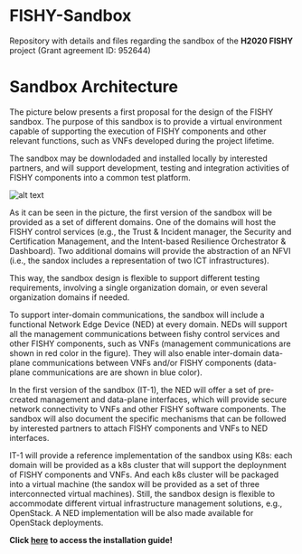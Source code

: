 <!---   Copyright 2021 Luis F. González <luisfgon@it.uc3m.es>, I. Vidal <ividal@it.uc3m.es>, F. Valera <fvalera@it.uc3m.es>

   Licensed under the Apache License, Version 2.0 (the "License");
   you may not use this file except in compliance with the License.
   You may obtain a copy of the License at

       http://www.apache.org/licenses/LICENSE-2.0

   Unless required by applicable law or agreed to in writing, software
   distributed under the License is distributed on an "AS IS" BASIS,
   WITHOUT WARRANTIES OR CONDITIONS OF ANY KIND, either express or implied.
   See the License for the specific language governing permissions and
   limitations under the License.
--->

# FISHY-Sandbox

Repository with details and files regarding the sandbox of the **H2020 FISHY** project (Grant agreement ID: 952644)

# Sandbox Architecture

The picture below presents a first proposal for the design of the FISHY sandbox. The purpose of this sandbox is to provide a virtual environment capable of supporting the execution of FISHY components and other relevant functions, such as VNFs developed during the project lifetime.

The sandbox may be downlodaded and installed locally by interested partners, and will support development, testing  and integration activities of FISHY components into a common test platform.

![alt text](https://github.com/lewisfelix/FISHY-Sandbox/blob/main/Sandbox_v1.png?raw=true)

As it can be seen in the picture, the first version of the sandbox will be provided as a set of different domains. One of the domains will host the FISHY control services (e.g., the Trust & Incident manager, the Security and Certification Management, and the Intent-based Resilience Orchestrator & Dashboard). Two additional domains will provide the abstraction of an NFVI (i.e., the sandox includes a representation of two ICT infrastructures).

This way, the sandbox design is flexible to support different testing requirements, involving a single organization domain, or even several organization domains if needed.

To support inter-domain communications, the sandbox will include a functional Network Edge Device (NED) at every domain. NEDs will support all the management communications between fishy control services and other FISHY components, such as VNFs (management communications are shown in red color in the figure). They will also enable inter-domain data-plane communications between VNFs and/or FISHY components (data-plane communications are are shown in blue color). 

In the first version of the sandbox (IT-1), the NED will offer a set of pre-created management and data-plane interfaces, which will provide secure network connectivity to VNFs and other FISHY software components. The sandbox will also document the specific mechanisms that can be followed by interested partners to attach FISHY components and VNFs to NED interfaces.

IT-1 will provide a reference implementation of the sandbox using K8s: each domain will be provided as a k8s cluster that will support the deploynment of FISHY components and VNFs. And each k8s cluster will be packaged into a virtual machine (the sandox will be provided as a set of three interconnected virtual machines). Still, the sandbox design is flexible to accommodate different virtual infrastructure management solutions, e.g., OpenStack. A NED implementation will be also made available for OpenStack deployments.

**Click [here](https://github.com/Networks-it-uc3m/FISHY-Sandbox-development/tree/main/Guides) to access the installation guide!**
